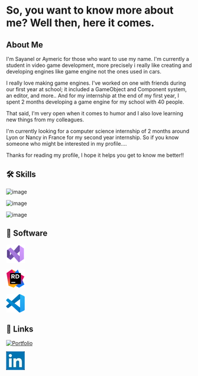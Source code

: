 
# So, you want to know more about me? Well then, here it comes.




## About Me
I'm Sayanel or Aymeric for those who want to use my name. I'm currently a student in video game development, more precisely i really like creating and developing engines like game engine not the ones used in cars.

I really love making game engines. I've worked on one with friends during our first year at school; it included a GameObject and Component system, an editor, and more.. And for my internship at the end of my first year, I spent 2 months developing a game engine for my school with 40 people.

That said, I'm very open when it comes to humor and I also love learning new things from my colleagues.

I'm currently looking for a computer science internship of 2 months around Lyon or Nancy in France for my second year internship. So if you know someone who might be interested in my profile....

Thanks for reading my profile, I hope it helps you get to know me better!!

## 🛠 Skills
![image](https://img.shields.io/badge/C-white?style=for-the-badge&logo=C&labelColor=8102AD&color=black)

![image](https://img.shields.io/badge/C%2B%2B-white?style=for-the-badge&logo=C%2B%2B&logoColor=white&logoSize=auto&labelColor=blue&color=black)

![image](https://img.shields.io/badge/python-white?style=for-the-badge&logo=Python&logoColor=white&logoSize=auto&labelColor=blue&color=black)


## 💾 Software

![image](/resources/Visual_Studio_Icon_2022.png)

![image](/resources/JetBrains_Rider_Icon.png)

![image](/resources/Visual_Studio_Code_1.35_icon.png)


## 🔗 Links
<a href="https://portfolio-aymeric-matte.my.canva.site/" target="_blank"><img src="https://img.shields.io/badge/Portfolio-white?style=for-the-badge&color=black" alt="Portfolio" width="150" height="42"></a>

<a href="https://www.linkedin.com/in/aymeric-matte/" target="_blank"><img src="/resources/LinkedIn_logo_initials.jpg" alt="Linkedin"></a>

